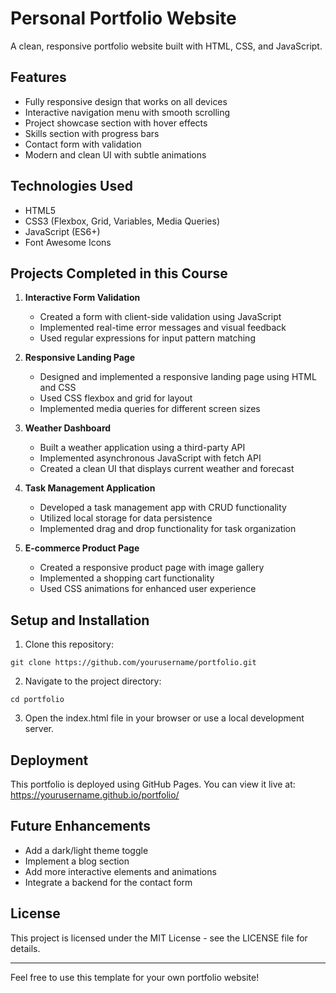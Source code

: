 # Personal Portfolio Website

A clean, responsive portfolio website built with HTML, CSS, and JavaScript.

## Features

- Fully responsive design that works on all devices
- Interactive navigation menu with smooth scrolling
- Project showcase section with hover effects
- Skills section with progress bars
- Contact form with validation
- Modern and clean UI with subtle animations

## Technologies Used

- HTML5
- CSS3 (Flexbox, Grid, Variables, Media Queries)
- JavaScript (ES6+)
- Font Awesome Icons

## Projects Completed in this Course

1. **Interactive Form Validation**
   - Created a form with client-side validation using JavaScript
   - Implemented real-time error messages and visual feedback
   - Used regular expressions for input pattern matching

2. **Responsive Landing Page**
   - Designed and implemented a responsive landing page using HTML and CSS
   - Used CSS flexbox and grid for layout
   - Implemented media queries for different screen sizes

3. **Weather Dashboard**
   - Built a weather application using a third-party API
   - Implemented asynchronous JavaScript with fetch API
   - Created a clean UI that displays current weather and forecast

4. **Task Management Application**
   - Developed a task management app with CRUD functionality
   - Utilized local storage for data persistence
   - Implemented drag and drop functionality for task organization

5. **E-commerce Product Page**
   - Created a responsive product page with image gallery
   - Implemented a shopping cart functionality
   - Used CSS animations for enhanced user experience

## Setup and Installation

1. Clone this repository:
```
git clone https://github.com/yourusername/portfolio.git
```

2. Navigate to the project directory:
```
cd portfolio
```

3. Open the index.html file in your browser or use a local development server.

## Deployment

This portfolio is deployed using GitHub Pages. You can view it live at: https://yourusername.github.io/portfolio/

## Future Enhancements

- Add a dark/light theme toggle
- Implement a blog section
- Add more interactive elements and animations
- Integrate a backend for the contact form

## License

This project is licensed under the MIT License - see the LICENSE file for details.

---

Feel free to use this template for your own portfolio website! 